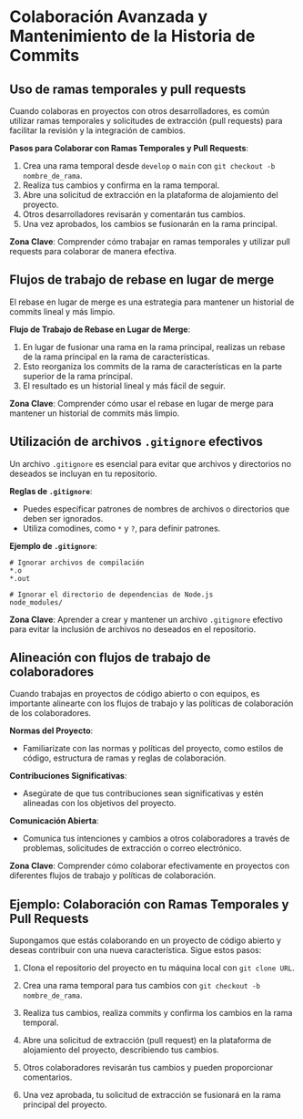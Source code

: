 # Colaboración Avanzada y Mantenimiento de la Historia de Commits

##  Uso de ramas temporales y pull requests

Cuando colaboras en proyectos con otros desarrolladores, es común utilizar ramas temporales y solicitudes de extracción (pull requests) para facilitar la revisión y la integración de cambios.

**Pasos para Colaborar con Ramas Temporales y Pull Requests**:

1. Crea una rama temporal desde `develop` o `main` con `git checkout -b nombre_de_rama`.
2. Realiza tus cambios y confirma en la rama temporal.
3. Abre una solicitud de extracción en la plataforma de alojamiento del proyecto.
4. Otros desarrolladores revisarán y comentarán tus cambios.
5. Una vez aprobados, los cambios se fusionarán en la rama principal.

**Zona Clave**: Comprender cómo trabajar en ramas temporales y utilizar pull requests para colaborar de manera efectiva.

##  Flujos de trabajo de rebase en lugar de merge

El rebase en lugar de merge es una estrategia para mantener un historial de commits lineal y más limpio.

**Flujo de Trabajo de Rebase en Lugar de Merge**:
1. En lugar de fusionar una rama en la rama principal, realizas un rebase de la rama principal en la rama de características.
2. Esto reorganiza los commits de la rama de características en la parte superior de la rama principal.
3. El resultado es un historial lineal y más fácil de seguir.

**Zona Clave**: Comprender cómo usar el rebase en lugar de merge para mantener un historial de commits más limpio.

##  Utilización de archivos `.gitignore` efectivos

Un archivo `.gitignore` es esencial para evitar que archivos y directorios no deseados se incluyan en tu repositorio.

**Reglas de `.gitignore`**:
- Puedes especificar patrones de nombres de archivos o directorios que deben ser ignorados.
- Utiliza comodines, como `*` y `?`, para definir patrones.

**Ejemplo de `.gitignore`**:
```
# Ignorar archivos de compilación
*.o
*.out

# Ignorar el directorio de dependencias de Node.js
node_modules/
```

**Zona Clave**: Aprender a crear y mantener un archivo `.gitignore` efectivo para evitar la inclusión de archivos no deseados en el repositorio.

## Alineación con flujos de trabajo de colaboradores

Cuando trabajas en proyectos de código abierto o con equipos, es importante alinearte con los flujos de trabajo y las políticas de colaboración de los colaboradores.

**Normas del Proyecto**:
- Familiarízate con las normas y políticas del proyecto, como estilos de código, estructura de ramas y reglas de colaboración.

**Contribuciones Significativas**:
- Asegúrate de que tus contribuciones sean significativas y estén alineadas con los objetivos del proyecto.

**Comunicación Abierta**:
- Comunica tus intenciones y cambios a otros colaboradores a través de problemas, solicitudes de extracción o correo electrónico.

**Zona Clave**: Comprender cómo colaborar efectivamente en proyectos con diferentes flujos de trabajo y políticas de colaboración.

## Ejemplo: Colaboración con Ramas Temporales y Pull Requests

Supongamos que estás colaborando en un proyecto de código abierto y deseas contribuir con una nueva característica. Sigue estos pasos:

1. Clona el repositorio del proyecto en tu máquina local con `git clone URL`.

2. Crea una rama temporal para tus cambios con `git checkout -b nombre_de_rama`.

3. Realiza tus cambios, realiza commits y confirma los cambios en la rama temporal.

4. Abre una solicitud de extracción (pull request) en la plataforma de alojamiento del proyecto, describiendo tus cambios.

5. Otros colaboradores revisarán tus cambios y pueden proporcionar comentarios.

6. Una vez aprobada, tu solicitud de extracción se fusionará en la rama principal del proyecto.